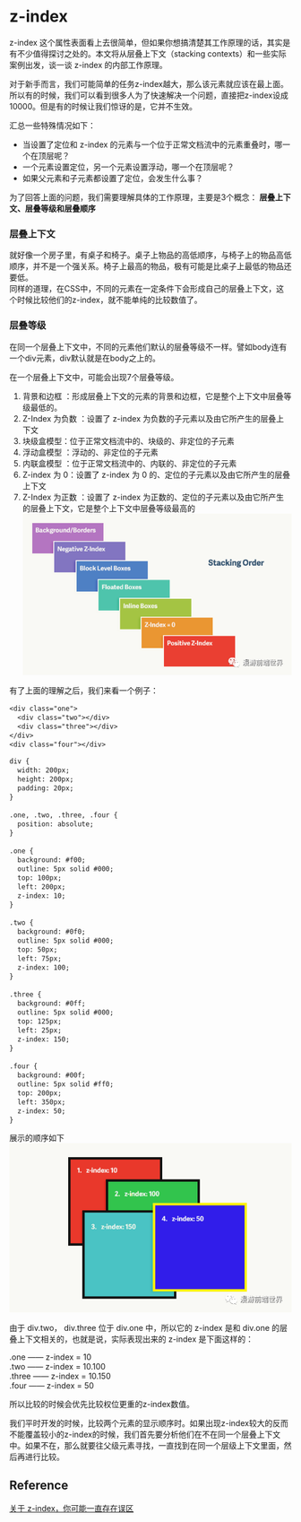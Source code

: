 # z-index

z-index 这个属性表面看上去很简单，但如果你想搞清楚其工作原理的话，其实是有不少值得探讨之处的。本文将从层叠上下文（stacking contexts）和一些实际案例出发，谈一谈 z-index 的内部工作原理。

对于新手而言，我们可能简单的任务z-index越大，那么该元素就应该在最上面。所以有的时候，我们可以看到很多人为了快速解决一个问题，直接把z-index设成10000。但是有的时候让我们惊讶的是，它并不生效。

汇总一些特殊情况如下：
- 当设置了定位和 z-index 的元素与一个位于正常文档流中的元素重叠时，哪一个在顶层呢？
- 一个元素设置定位，另一个元素设置浮动，哪一个在顶层呢？
- 如果父元素和子元素都设置了定位，会发生什么事？

为了回答上面的问题，我们需要理解具体的工作原理，主要是3个概念：
**层叠上下文、层叠等级和层叠顺序**

### 层叠上下文
就好像一个房子里，有桌子和椅子。桌子上物品的高低顺序，与椅子上的物品高低顺序，并不是一个强关系。椅子上最高的物品，极有可能是比桌子上最低的物品还要低。  
同样的道理，在CSS中，不同的元素在一定条件下会形成自己的层叠上下文，这个时候比较他们的z-index，就不能单纯的比较数值了。

### 层叠等级
在同一个层叠上下文中，不同的元素他们默认的层叠等级不一样。譬如body连有一个div元素，div默认就是在body之上的。 

在一个层叠上下文中，可能会出现7个层叠等级。 
1. 背景和边框 ：形成层叠上下文的元素的背景和边框，它是整个上下文中层叠等级最低的。
2. Z-Index 为负数 ：设置了 z-index 为负数的子元素以及由它所产生的层叠上下文
3. 块级盒模型：位于正常文档流中的、块级的、非定位的子元素
4. 浮动盒模型 ：浮动的、非定位的子元素
5. 内联盒模型 ：位于正常文档流中的、内联的、非定位的子元素
6. Z-index 为 0：设置了 z-index 为 0 的、定位的子元素以及由它所产生的层叠上下文
7. Z-Index 为正数 ：设置了 z-index 为正数的、定位的子元素以及由它所产生的层叠上下文，它是整个上下文中层叠等级最高的
![Stack Order](images/StackOrder.png)


有了上面的理解之后，我们来看一个例子：

```
<div class="one">
  <div class="two"></div>
  <div class="three"></div>
</div>
<div class="four"></div>
```

```
div {
  width: 200px;
  height: 200px;
  padding: 20px;
}
 
.one, .two, .three, .four {
  position: absolute;
}
  
.one {
  background: #f00;
  outline: 5px solid #000;
  top: 100px;
  left: 200px;
  z-index: 10;
}
  
.two {
  background: #0f0;
  outline: 5px solid #000;
  top: 50px;
  left: 75px;
  z-index: 100;
}
 
.three {
  background: #0ff;
  outline: 5px solid #000;
  top: 125px;
  left: 25px;
  z-index: 150;
}
 
.four {
  background: #00f;
  outline: 5px solid #ff0;
  top: 200px;
  left: 350px;
  z-index: 50;
}
```

展示的顺序如下  
![div-order-example](images/div-order-example.png)

由于 div.two， div.three  位于 div.one 中，所以它的 z-index 是和 div.one 的层叠上下文相关的，也就是说，实际表现出来的 z-index 是下面这样的：

.one —— z-index = 10  
.two —— z-index = 10.100  
.three —— z-index = 10.150  
.four —— z-index = 50

所以比较的时候会优先比较权位更重的z-index数值。

我们平时开发的时候，比较两个元素的显示顺序时。如果出现z-index较大的反而不能覆盖较小的z-index的时候，我们首先要分析他们在不在同一个层叠上下文中。如果不在，那么就要往父级元素寻找，一直找到在同一个层级上下文里面，然后再进行比较。


## Reference 
[关于 z-index，你可能一直存在误区](https://mp.weixin.qq.com/s/XyRFMdVkPcOvMxDDeHFyiQ?st=9B8371489B6F3F9905490D2EB55F1F8F4ABD8508FA588F8EAE35F2ABE002192884422F968F6077C97A859FF70AA00A929744405DFBBE49DBF4D6AD80E9121AC65A6985DE8E9FFDFC5E247174BB726A71C564DD9CB449A4C7D262AD20DB043CC8AD14DCA3AD4FEA4489D482536F800312EAC4B805ED2E6FBC2B652314B21A4A48CB3E2938F83892C0387CB5C21FEACFB85A0D3618C8D167175BFA19310836B836BD1AA0B99E4FCB50E32ACD7AC525261C575DECD8DEE60822511079BDD0CB61D7B1C1E9BCAF6A3E7C997A0C404E11C4EA&vid=1688853128029119&cst=386F8073842A981F2FDDB9F725C15F62B6535C5599F31AA94F91601048E6A019A0DBF5E0B855E7B992611CAA77B27EC1&deviceid=6e70059e-a97e-41b9-a52e-974c69068038&version=3.1.23.90391&platform=mac)